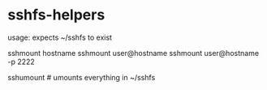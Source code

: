 # sshfs-helpers

usage:
expects ~/sshfs to exist

sshmount hostname
sshmount user@hostname
sshmount user@hostname -p 2222

sshumount # umounts everything in ~/sshfs
